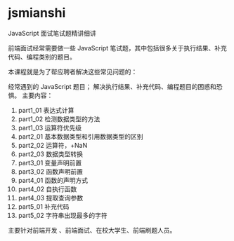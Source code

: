 # jsmianshi
JavaScript 面试笔试题精讲细讲

前端面试经常需要做一些 JavaScript 笔试题，其中包括很多关于执行结果、补充代码、编程类别的题目。

本课程就是为了帮应聘者解决这些常见问题的：

经常遇到的 JavaScript 题目；
解决执行结果、补充代码、编程题目的困惑和恐惧。
主要内容：

1. part1_01 表达式计算
2. part1_02 检测数据类型的方法
3. part1_03 运算符优先级
4. part2_01 基本数据类型和引用数据类型的区别
5. part2_02 运算符，+NaN
6. part2_03 数据类型转换
7. part3_01 变量声明前置
8. part3_02 函数声明前置
9. part4_01 函数的声明方式
10. part4_02 自执行函数
11. part4_03 提取查询参数
12. part5_01 补充代码
13. part5_02 字符串出现最多的字符

主要针对前端开发 、前端面试、在校大学生、前端刷题人员。
